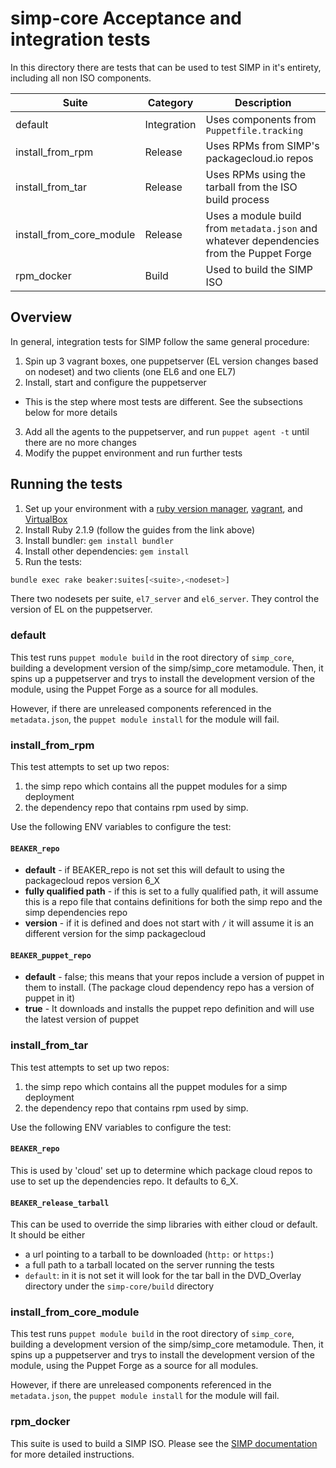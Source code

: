 # simp-core Acceptance and integration tests

In this directory there are tests that can be used to test SIMP in it's
entirety, including all non ISO components.

| Suite                    | Category    | Description                                                                              |
| ------------------------ | ----------- | ---------------------------------------------------------------------------------------- |
| default                  | Integration | Uses components from `Puppetfile.tracking`                                               |
| install_from_rpm         | Release     | Uses RPMs from SIMP's packagecloud.io repos                                              |
| install_from_tar         | Release     | Uses RPMs using the tarball from the ISO build process                                   |
| install_from_core_module | Release     | Uses a module build from `metadata.json` and whatever dependencies from the Puppet Forge |
| rpm_docker               | Build       | Used to build the SIMP ISO                                                               |


## Overview

In general, integration tests for SIMP follow the same general procedure:

1. Spin up 3 vagrant boxes, one puppetserver (EL version changes based on
   nodeset) and two clients (one EL6 and one EL7)
2. Install, start and configure the puppetserver
  * This is the step where most tests are different. See the subsections below
   for more details
3. Add all the agents to the puppetserver, and run `puppet agent -t`
   until there are no more changes
4. Modify the puppet environment and run further tests

## Running the tests

1. Set up your environment with a [ruby version manager](https://rvm.io/), [vagrant](https://www.vagrantup.com/), and [VirtualBox](https://www.virtualbox.org/)
2. Install Ruby 2.1.9 (follow the guides from the link above)
3. Install bundler: `gem install bundler`
4. Install other dependencies: `gem install`
5. Run the tests:

```bash
bundle exec rake beaker:suites[<suite>,<nodeset>]
```

There two nodesets per suite, `el7_server` and `el6_server`. They control the
version of EL on the puppetserver.

### default

This test runs `puppet module build` in the root directory of `simp_core`,
building a development version of the simp/simp_core metamodule. Then, it spins
up a puppetserver and trys to install the development version of the module,
using the Puppet Forge as a source for all modules.

However, if there are unreleased components referenced in the `metadata.json`,
the `puppet module install` for the module will fail.


### install_from_rpm

This test attempts to set up two repos:

1) the simp repo which contains all the puppet modules for a simp deployment
2) the dependency repo that contains rpm used by simp.

Use the following ENV variables to configure the test:

#### `BEAKER_repo`

  * **default** - if BEAKER_repo is not set this will default to using the
    packagecloud repos version 6_X
  *  **fully qualified path** - if this is set to a fully qualified path, it
    will assume this is a repo file that contains definitions for both the simp
    repo and the simp dependencies repo
  * **version** - if it is defined and does not start with `/` it will assume it
    is an different version for the simp packagecloud

#### `BEAKER_puppet_repo`

  * **default** - false; this means that your repos include a version of puppet
    in them to install. (The package cloud dependency repo has a version of
    puppet in it)
  * **true** - It downloads and installs the puppet repo definition and will use
    the latest version of puppet


### install_from_tar

This test attempts to set up two repos:

1) the simp repo which contains all the puppet modules for a simp deployment
2) the dependency repo that contains rpm used by simp.

Use the following ENV variables to configure the test:

#### `BEAKER_repo`

This is used by 'cloud' set up to determine which package cloud repos to use to
set up the dependencies repo. It defaults to 6_X.

#### `BEAKER_release_tarball`

This can be used to override the simp libraries with either cloud or default.
It should be either
  * a url pointing to a tarball to be downloaded (`http:` or `https:`)
  * a full path to a tarball located on the server running the tests
  * `default`: in it is not set it will look for the tar ball in the DVD_Overlay
    directory under the `simp-core/build` directory


### install_from_core_module

This test runs `puppet module build` in the root directory of `simp_core`,
building a development version of the simp/simp_core metamodule. Then, it spins
up a puppetserver and trys to install the development version of the module,
using the Puppet Forge as a source for all modules.

However, if there are unreleased components referenced in the `metadata.json`,
the `puppet module install` for the module will fail.


### rpm_docker

This suite is used to build a SIMP ISO. Please see the
[SIMP documentation](https://simp.readthedocs.io/en/master/getting_started_guide/ISO_Build/Building_SIMP_From_Source.html)
for more detailed instructions.
